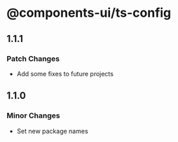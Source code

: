# @components-ui/ts-config

## 1.1.1

### Patch Changes

- Add some fixes to future projects

## 1.1.0

### Minor Changes

- Set new package names
